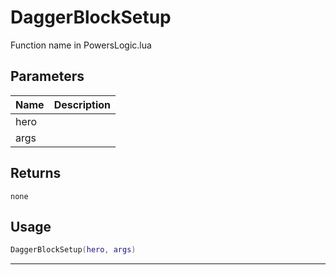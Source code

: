 # DaggerBlockSetup

Function name in PowersLogic.lua

## Parameters

| Name | Description |
| ---- | ----------- |
| hero |             |
| args |             |

## Returns

`none`

## Usage

```lua
DaggerBlockSetup(hero, args)
```

---

